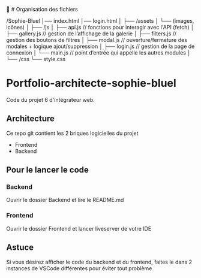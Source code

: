 📂 # Organisation des fichiers

/Sophie-Bluel
│── index.html
│── login.html
│
├── /assets
│ └── (images, icônes)
│
├── /js
│ ├── api.js // fonctions pour interagir avec l'API (fetch)
│ ├── gallery.js // gestion de l’affichage de la galerie
│ ├── filters.js // gestion des boutons de filtres
│ ├── modal.js // ouverture/fermeture des modales + logique ajout/suppression
│ ├── login.js // gestion de la page de connexion
│ └── main.js // point d’entrée qui appelle les autres modules
│
└── /css
└── style.css

# Portfolio-architecte-sophie-bluel

Code du projet 6 d'intégrateur web.

## Architecture

Ce repo git contient les 2 briques logicielles du projet

- Frontend
- Backend

## Pour le lancer le code

### Backend

Ouvrir le dossier Backend et lire le README.md

### Frontend

Ouvrir le dossier Frontend et lancer liveserver de votre IDE

## Astuce

Si vous désirez afficher le code du backend et du frontend, faites le dans 2 instances de VSCode différentes pour éviter tout problème
